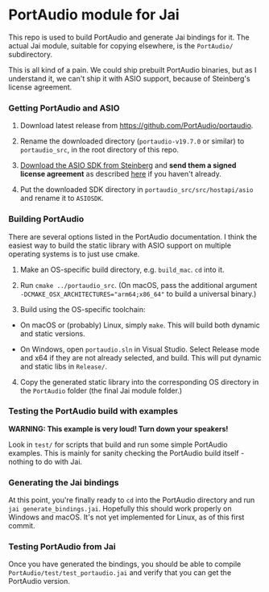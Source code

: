 # PortAudio module for Jai

This repo is used to build PortAudio and generate Jai bindings for it. The actual Jai module, suitable for copying elsewhere, is the `PortAudio/` subdirectory.

This is all kind of a pain. We could ship prebuilt PortAudio binaries, but as I understand it, we can't ship it with ASIO support, because of Steinberg's license agreement.

### Getting PortAudio and ASIO

1. Download latest release from https://github.com/PortAudio/portaudio.

2. Rename the downloaded directory (`portaudio-v19.7.0` or similar) to `portaudio_src`, in the root directory of this repo.

3. [Download the ASIO SDK from Steinberg](https://www.steinberg.net/asiosdk) and **send them a signed license agreement** as described [here](https://www.steinberg.net/developers/) if you haven't already.

4. Put the downloaded SDK directory in `portaudio_src/src/hostapi/asio` and rename it to `ASIOSDK`.

### Building PortAudio

There are several options listed in the PortAudio documentation. I think the easiest way to build the static library with ASIO support on multiple operating systems is to just use cmake.

1. Make an OS-specific build directory, e.g. `build_mac`. `cd` into it.

2. Run `cmake ../portaudio_src`. (On macOS, pass the additional argument `-DCMAKE_OSX_ARCHITECTURES="arm64;x86_64"` to build a universal binary.)

3. Build using the OS-specific toolchain:

  - On macOS or (probably) Linux, simply `make`. This will build both dynamic and static versions.

  - On Windows, open `portaudio.sln` in Visual Studio. Select Release mode and x64 if they are not already selected, and build. This will put dynamic and static libs in `Release/`.

4. Copy the generated static library into the corresponding OS directory in the `PortAudio` folder (the final Jai module folder.)

### Testing the PortAudio build with examples

**WARNING: This example is very loud! Turn down your speakers!**

Look in `test/` for scripts that build and run some simple PortAudio examples. This is mainly for sanity checking the PortAudio build itself - nothing to do with Jai.

### Generating the Jai bindings

At this point, you're finally ready to `cd` into the PortAudio directory and run `jai generate_bindings.jai`. Hopefully this should work properly on Windows and macOS. It's not yet implemented for Linux, as of this first commit.

### Testing PortAudio from Jai

Once you have generated the bindings, you should be able to compile `PortAudio/test/test_portaudio.jai` and verify that you can get the PortAudio version.
